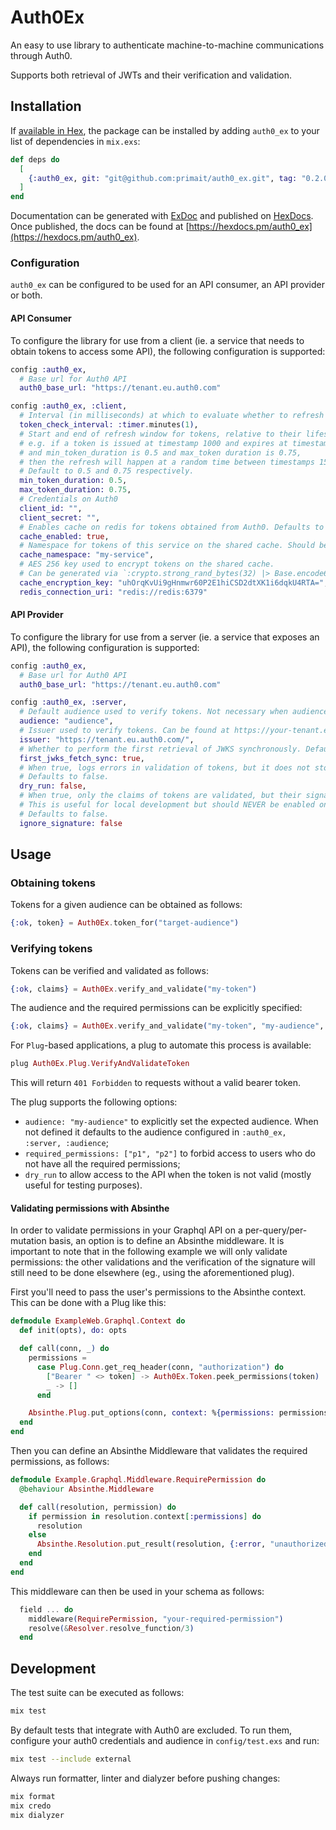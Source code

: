 # Auth0Ex

An easy to use library to authenticate machine-to-machine communications through Auth0.

Supports both retrieval of JWTs and their verification and validation.

## Installation

If [available in Hex](https://hex.pm/docs/publish), the package can be installed
by adding `auth0_ex` to your list of dependencies in `mix.exs`:

```elixir
def deps do
  [
    {:auth0_ex, git: "git@github.com:primait/auth0_ex.git", tag: "0.2.0"}
  ]
end
```

Documentation can be generated with [ExDoc](https://github.com/elixir-lang/ex_doc)
and published on [HexDocs](https://hexdocs.pm). Once published, the docs can
be found at [https://hexdocs.pm/auth0_ex](https://hexdocs.pm/auth0_ex).

### Configuration

`auth0_ex` can be configured to be used for an API consumer, an API provider or both.

#### API Consumer

To configure the library for use from a client (ie. a service that needs to obtain tokens to access some API),
the following configuration is supported:

```elixir
config :auth0_ex,
  # Base url for Auth0 API
  auth0_base_url: "https://tenant.eu.auth0.com"

config :auth0_ex, :client,
  # Interval (in milliseconds) at which to evaluate whether to refresh locally stored tokens. Defaults to one minute
  token_check_interval: :timer.minutes(1),
  # Start and end of refresh window for tokens, relative to their lifespans.
  # e.g. if a token is issued at timestamp 1000 and expires at timestamp 2000,
  # and min_token_duration is 0.5 and max_token duration is 0.75,
  # then the refresh will happen at a random time between timestamps 1500 and 1750.
  # Default to 0.5 and 0.75 respectively.
  min_token_duration: 0.5,
  max_token_duration: 0.75,
  # Credentials on Auth0
  client_id: "",
  client_secret: "",
  # Enables cache on redis for tokens obtained from Auth0. Defaults to true.
  cache_enabled: true,
  # Namespace for tokens of this service on the shared cache. Should be unique per service (e.g., the service name)
  cache_namespace: "my-service",
  # AES 256 key used to encrypt tokens on the shared cache.
  # Can be generated via `:crypto.strong_rand_bytes(32) |> Base.encode64()`.
  cache_encryption_key: "uhOrqKvUi9gHnmwr60P2E1hiCSD2dtXK1i6dqkU4RTA=",
  redis_connection_uri: "redis://redis:6379"
```

#### API Provider

To configure the library for use from a server (ie. a service that exposes an API),
the following configuration is supported:

```elixir
config :auth0_ex,
  # Base url for Auth0 API
  auth0_base_url: "https://tenant.eu.auth0.com"

config :auth0_ex, :server,
  # Default audience used to verify tokens. Not necessary when audience is set explicitly on usage.
  audience: "audience",
  # Issuer used to verify tokens. Can be found at https://your-tenant.eu.auth0.com/.well-known/openid-configuration
  issuer: "https://tenant.eu.auth0.com/",
  # Whether to perform the first retrieval of JWKS synchronously. Defaults to true.
  first_jwks_fetch_sync: true,
  # When true, logs errors in validation of tokens, but it does not stop the request when the token is not valid.
  # Defaults to false.
  dry_run: false,
  # When true, only the claims of tokens are validated, but their signature is not verified.
  # This is useful for local development but should NEVER be enabled on production-like systems.
  # Defaults to false.
  ignore_signature: false
```

## Usage

### Obtaining tokens

Tokens for a given audience can be obtained as follows:

```elixir
{:ok, token} = Auth0Ex.token_for("target-audience")
```

### Verifying tokens

Tokens can be verified and validated as follows:

```elixir
{:ok, claims} = Auth0Ex.verify_and_validate("my-token")
```

The audience and the required permissions can be explicitly specified:

```elixir
{:ok, claims} = Auth0Ex.verify_and_validate("my-token", "my-audience", ["required-permission1"])
```

For `Plug`-based applications, a plug to automate this process is available:

```elixir
plug Auth0Ex.Plug.VerifyAndValidateToken
```

This will return `401 Forbidden` to requests without a valid bearer token.

The plug supports the following options:
* `audience: "my-audience"` to explicitly set the expected audience. When not defined it defaults to the audience configured in `:auth0_ex, :server, :audience`;
* `required_permissions: ["p1", "p2"]` to forbid access to users who do not have all the required permissions;
* `dry_run` to allow access to the API when the token is not valid (mostly useful for testing purposes).

#### Validating permissions with Absinthe

In order to validate permissions in your Graphql API on a per-query/per-mutation basis, an option is to define an Absinthe middleware.
It is important to note that in the following example we will only validate permissions: the other validations and the verification of the signature will still need to be done elsewhere (eg., using the aforementioned plug).

First you'll need to pass the user's permissions to the Absinthe context.
This can be done with a Plug like this:

``` elixir
defmodule ExampleWeb.Graphql.Context do
  def init(opts), do: opts

  def call(conn, _) do
    permissions =
      case Plug.Conn.get_req_header(conn, "authorization") do
        ["Bearer " <> token] -> Auth0Ex.Token.peek_permissions(token)
        _ -> []
      end

    Absinthe.Plug.put_options(conn, context: %{permissions: permissions})
  end
end
```

Then you can define an Absinthe Middleware that validates the required permissions, as follows:

``` elixir
defmodule Example.Graphql.Middleware.RequirePermission do
  @behaviour Absinthe.Middleware

  def call(resolution, permission) do
    if permission in resolution.context[:permissions] do
      resolution
    else
      Absinthe.Resolution.put_result(resolution, {:error, "unauthorized"})
    end
  end
end
```

This middleware can then be used in your schema as follows:

``` elixir
  field ... do
    middleware(RequirePermission, "your-required-permission")
    resolve(&Resolver.resolve_function/3)
  end

```

## Development

The test suite can be executed as follows:

```bash
mix test
```

By default tests that integrate with Auth0 are excluded.
To run them, configure your auth0 credentials and audience in `config/test.exs` and run:

```bash
mix test --include external
```

Always run formatter, linter and dialyzer before pushing changes:

```bash
mix format
mix credo
mix dialyzer
```

